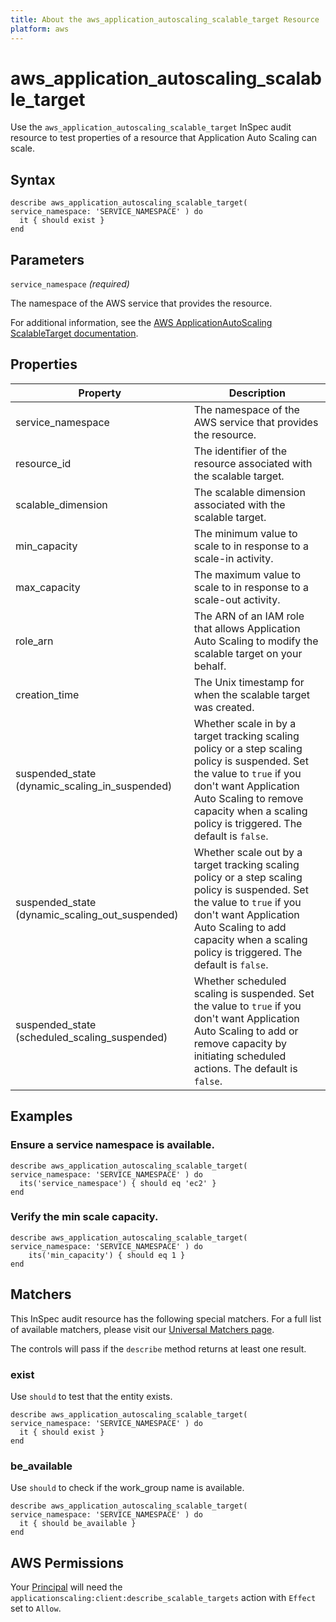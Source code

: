 ```yaml
---
title: About the aws_application_autoscaling_scalable_target Resource
platform: aws
---
```


# aws\_application\_autoscaling\_scalable\_target

Use the `aws_application_autoscaling_scalable_target` InSpec audit resource to test properties of a resource that Application Auto Scaling can scale.

## Syntax

    describe aws_application_autoscaling_scalable_target( service_namespace: 'SERVICE_NAMESPACE' ) do
      it { should exist }
    end

## Parameters

`service_namespace` _(required)_

The namespace of the AWS service that provides the resource.

For additional information, see the [AWS ApplicationAutoScaling ScalableTarget documentation](https://docs.aws.amazon.com/AWSCloudFormation/latest/UserGuide/aws-resource-applicationautoscaling-scalabletarget.html).

## Properties

| Property | Description|
| --- | --- |
| service_namespace | The namespace of the AWS service that provides the resource. |
| resource_id | The identifier of the resource associated with the scalable target. |
| scalable_dimension | The scalable dimension associated with the scalable target. |
| min_capacity | The minimum value to scale to in response to a scale-in activity. |
| max_capacity | The maximum value to scale to in response to a scale-out activity. |
| role_arn | The ARN of an IAM role that allows Application Auto Scaling to modify the scalable target on your behalf. |
| creation_time | The Unix timestamp for when the scalable target was created. |
| suspended_state (dynamic_scaling_in_suspended) | Whether scale in by a target tracking scaling policy or a step scaling policy is suspended. Set the value to `true` if you don't want Application Auto Scaling to remove capacity when a scaling policy is triggered. The default is `false`. |
| suspended_state (dynamic_scaling_out_suspended) | Whether scale out by a target tracking scaling policy or a step scaling policy is suspended. Set the value to `true` if you don't want Application Auto Scaling to add capacity when a scaling policy is triggered. The default is `false`. |
| suspended_state (scheduled_scaling_suspended) | Whether scheduled scaling is suspended. Set the value to `true` if you don't want Application Auto Scaling to add or remove capacity by initiating scheduled actions. The default is `false`. |

## Examples

### Ensure a service namespace is available.

    describe aws_application_autoscaling_scalable_target( service_namespace: 'SERVICE_NAMESPACE' ) do
      its('service_namespace') { should eq 'ec2' }
    end

### Verify the min scale capacity.

    describe aws_application_autoscaling_scalable_target( service_namespace: 'SERVICE_NAMESPACE' ) do
        its('min_capacity') { should eq 1 }
    end

## Matchers

This InSpec audit resource has the following special matchers. For a full list of available matchers, please visit our [Universal Matchers page](https://www.inspec.io/docs/reference/matchers/).

The controls will pass if the `describe` method returns at least one result.

### exist

Use `should` to test that the entity exists.

    describe aws_application_autoscaling_scalable_target( service_namespace: 'SERVICE_NAMESPACE' ) do
      it { should exist }
    end

### be_available

Use `should` to check if the work_group name is available.

    describe aws_application_autoscaling_scalable_target( service_namespace: 'SERVICE_NAMESPACE' ) do
      it { should be_available }
    end

## AWS Permissions

Your [Principal](https://docs.aws.amazon.com/IAM/latest/UserGuide/intro-structure.html#intro-structure-principal) will need the `applicationscaling:client:describe_scalable_targets` action with `Effect` set to `Allow`.
